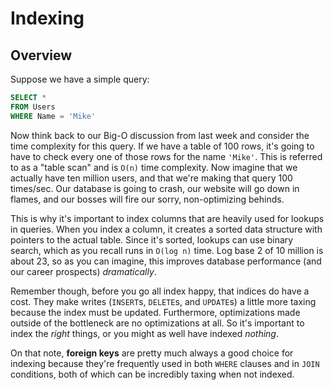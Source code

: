 # Indexing

## Overview

Suppose we have a simple query:

```sql
SELECT *
FROM Users
WHERE Name = 'Mike'
```

Now think back to our Big-O discussion from last week and consider the
time complexity for this query. If we have a table of 100 rows, it's
going to have to check every one of those rows for the name `'Mike'`.
This is referred to as a "table scan" and is `O(n)` time complexity. Now
imagine that we actually have ten million users, and that we're making
that query 100 times/sec. Our database is going to crash, our website
will go down in flames, and our bosses will fire our sorry,
non-optimizing behinds.

This is why it's important to index columns that are heavily used for
lookups in queries. When you index a column, it creates a sorted data
structure with pointers to the actual table. Since it's sorted, lookups
can use binary search, which as you recall runs in `O(log n)` time. Log
base 2 of 10 million is about 23, so as you can imagine, this improves
database performance (and our career prospects) *dramatically*.

Remember though, before you go all index happy, that indices do have a
cost. They make writes (`INSERT`s, `DELETE`s, and `UPDATE`s) a little
more taxing because the index must be updated. Furthermore,
optimizations made outside of the bottleneck are no optimizations at
all. So it's important to index the *right* things, or you might as well
have indexed *nothing*.

On that note, **foreign keys** are pretty much always a good choice for
indexing because they're frequently used in both `WHERE` clauses and in
`JOIN` conditions, both of which can be incredibly taxing when not
indexed.
